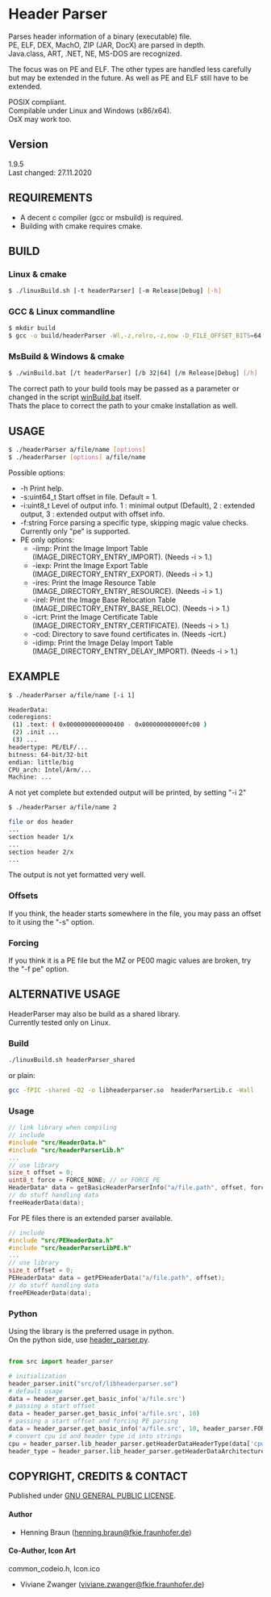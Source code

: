 # Header Parser #
Parses header information of a binary (executable) file.  
PE, ELF, DEX, MachO, ZIP (JAR, DocX) are parsed in depth.  
Java.class, ART, .NET, NE, MS-DOS are recognized.  

The focus was on PE and ELF. 
The other types are handled less carefully but may be extended in the future.
As well as PE and ELF still have to be extended.


POSIX compliant.  
Compilable under Linux and Windows (x86/x64).  
OsX may work too.


## Version ##
1.9.5  
Last changed: 27.11.2020

## REQUIREMENTS ##
- A decent c compiler (gcc or msbuild) is required.  
- Building with cmake requires cmake.  

## BUILD ##
### Linux & cmake ###
```bash
$ ./linuxBuild.sh [-t headerParser] [-m Release|Debug] [-h]  
```

### GCC & Linux commandline ###
```bash
$ mkdir build
$ gcc -o build/headerParser -Wl,-z,relro,-z,now -D_FILE_OFFSET_BITS=64 -Ofast src/headerParser.c  
```

### MsBuild & Windows & cmake ###
```bash
$ ./winBuild.bat [/t headerParser] [/b 32|64] [/m Release|Debug] [/h]
```
The correct path to your build tools may be passed as a parameter or changed in the script [winBuild.bat](winBuild.bat) itself.  
Thats the place to correct the path to your cmake installation as well.

 

## USAGE ##
```bash
$ ./headerParser a/file/name [options]
$ ./headerParser [options] a/file/name
```
Possible options:  
 * -h Print help.
 * -s:uint64_t Start offset in file. Default = 1.
 * -i:uint8_t Level of output info. 1 : minimal output (Default), 2 : extended output, 3 : extended output with offset info.
 * -f:string Force parsing a specific type, skipping magic value checks. Currently only "pe" is supported.
 * PE only options:
   * -iimp: Print the Image Import Table (IMAGE_DIRECTORY_ENTRY_IMPORT). (Needs -i > 1.)
   * -iexp: Print the Image Export Table (IMAGE_DIRECTORY_ENTRY_EXPORT). (Needs -i > 1.)
   * -ires: Print the Image Resource Table (IMAGE_DIRECTORY_ENTRY_RESOURCE). (Needs -i > 1.)
   * -irel: Print the Image Base Relocation Table (IMAGE_DIRECTORY_ENTRY_BASE_RELOC). (Needs -i > 1.)
   * -icrt: Print the Image Certificate Table (IMAGE_DIRECTORY_ENTRY_CERTIFICATE). (Needs -i > 1.)
   * -cod: Directory to save found certificates in. (Needs -icrt.)
   * -idimp: Print the Image Delay Import Table (IMAGE_DIRECTORY_ENTRY_DELAY_IMPORT). (Needs -i > 1.)
 
## EXAMPLE ##
```bash
$ ./headerParser a/file/name [-i 1]

HeaderData:
coderegions:
 (1) .text: ( 0x0000000000000400 - 0x000000000000fc00 )
 (2) .init ...
 (3) ...
headertype: PE/ELF/...
bitness: 64-bit/32-bit
endian: little/big
CPU_arch: Intel/Arm/...
Machine: ...
```

A not yet complete but extended output will be printed, by setting "-i 2"
```bash
$ ./headerParser a/file/name 2

file or dos header
...
section header 1/x
...
section header 2/x
...
```
The output is not yet formatted very well.

### Offsets ###
If you think, the header starts somewhere in the file, you may pass an offset to it using the "-s" option.

### Forcing ###
If you think it is a PE file but the MZ or PE00 magic values are broken, try the "-f pe" option.


## ALTERNATIVE USAGE ##
HeaderParser may also be build as a shared library.  
Currently tested only on Linux.

### Build ###
```bash
./linuxBuild.sh headerParser_shared
```
or plain:
```bash
gcc -fPIC -shared -O2 -o libheaderparser.so  headerParserLib.c -Wall 
```

### Usage ###
```c
// link library when compiling
// include
#include "src/HeaderData.h"
#include "src/headerParserLib.h"
...
// use library
size_t offset = 0;
uint8_t force = FORCE_NONE; // or FORCE_PE
HeaderData* data = getBasicHeaderParserInfo("a/file.path", offset, force);
// do stuff handling data
freeHeaderData(data);
```

For PE files there is an extended parser available. 
```c
// include
#include "src/PEHeaderData.h"
#include "src/headerParserLibPE.h"
...
// use library
size_t offset = 0;
PEHeaderData* data = getPEHeaderData("a/file.path", offset);
// do stuff handling data
freePEHeaderData(data);
```

### Python ###
Using the library is the preferred usage in python.  
On the python side, use [header_parser.py](src/header_parser.py).
```python

from src import header_parser

# initialization
header_parser.init("src/of/libheaderparser.so")
# default usage
data = header_parser.get_basic_info('a/file.src')
# passing a start offset
data = header_parser.get_basic_info('a/file.src', 10)
# passing a start offset and forcing PE parsing
data = header_parser.get_basic_info('a/file.src', 10, header_parser.FORCE_PE)
# convert cpu id and header type id into strings
cpu = header_parser.lib_header_parser.getHeaderDataHeaderType(data['cpu'])
header_type = header_parser.lib_header_parser.getHeaderDataArchitecture(data['headertype'])
```

## COPYRIGHT, CREDITS & CONTACT ## 
Published under [GNU GENERAL PUBLIC LICENSE](LICENSE).

#### Author ####
- Henning Braun ([henning.braun@fkie.fraunhofer.de](henning.braun@fkie.fraunhofer.de)) 

#### Co-Author, Icon Art ####
common_codeio.h, Icon.ico
- Viviane Zwanger ([viviane.zwanger@fkie.fraunhofer.de](viviane.zwanger@fkie.fraunhofer.de))
